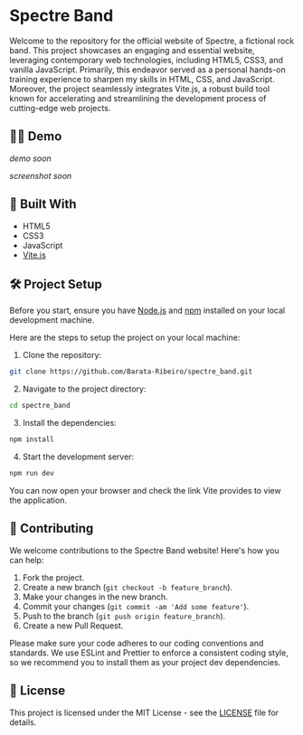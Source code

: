# Spectre Band

Welcome to the repository for the official website of Spectre, a fictional rock band. This project showcases an engaging and essential website, leveraging contemporary web technologies, including HTML5, CSS3, and vanilla JavaScript. Primarily, this endeavor served as a personal hands-on training experience to sharpen my skills in HTML, CSS, and JavaScript. Moreover, the project seamlessly integrates Vite.js, a robust build tool known for accelerating and streamlining the development process of cutting-edge web projects.

## 👨‍💻 Demo

_demo soon_

_screenshot soon_

## 🚀 Built With

- HTML5
- CSS3
- JavaScript
- [Vite.js](https://vitejs.dev/)

## 🛠️ Project Setup

Before you start, ensure you have [Node.js](https://nodejs.org/en/) and [npm](https://www.npmjs.com/get-npm) installed
on your local development machine.

Here are the steps to setup the project on your local machine:

1. Clone the repository:

```bash
git clone https://github.com/Barata-Ribeiro/spectre_band.git
```

2. Navigate to the project directory:

```bash
cd spectre_band
```

3. Install the dependencies:

```bash
npm install
```

4. Start the development server:

```bash
npm run dev
```

You can now open your browser and check the link Vite provides to view the application.

## 🤝 Contributing

We welcome contributions to the Spectre Band website! Here's how you can help:

1. Fork the project.
2. Create a new branch (`git checkout -b feature_branch`).
3. Make your changes in the new branch.
4. Commit your changes (`git commit -am 'Add some feature'`).
5. Push to the branch (`git push origin feature_branch`).
6. Create a new Pull Request.

Please make sure your code adheres to our coding conventions and standards. We use ESLint and Prettier to enforce a
consistent coding style, so we recommend you to install them as your project dev dependencies.

## 📜 License

This project is licensed under the MIT License - see the
[LICENSE](https://github.com/Barata-Ribeiro/spectre_band/blob/main/LICENSE) file for details.
